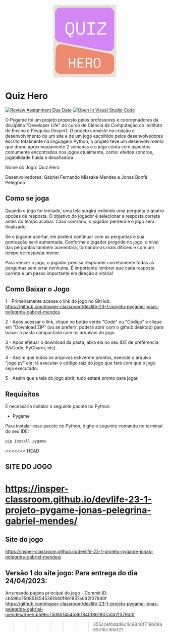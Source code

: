 <p align="center">
<img src="https://raw.githubusercontent.com/insper-classroom/devlife-23-1-projeto-pygame-jonas-pelegrina-gabriel-mendes/main/docs/content/img/logo.png" width="200">
</p>

# Quiz Hero
[![Review Assignment Due Date](https://classroom.github.com/assets/deadline-readme-button-24ddc0f5d75046c5622901739e7c5dd533143b0c8e959d652212380cedb1ea36.svg)](https://classroom.github.com/a/F62_0SL3)
[![Open in Visual Studio Code](https://classroom.github.com/assets/open-in-vscode-718a45dd9cf7e7f842a935f5ebbe5719a5e09af4491e668f4dbf3b35d5cca122.svg)](https://classroom.github.com/online_ide?assignment_repo_id=10907792&assignment_repo_type=AssignmentRepo)


O Pygame foi um projeto proposto pelos professores e coordenadores da disciplina "Developer Life" do curso de Ciência da Computação do Instituto de Ensino e Pesquisa (Insper). O projeto consiste na criação e desenvolvimento de um site e de um jogo escolhido pelos desenvolvedores escrito totalmente na linguagem Python, o projeto teve um desenvolvimento que durou aproximadamente 2 semanas e o jogo conta com aspectos comumente encontrados nos jogos atualmente, como: efeitos sonoros, jogabilidade fluida e desafiadora.

Nome do Jogo: Quiz Hero

Desenvolvedores: Gabriel Fernando Missaka Mendes e Jonas Bonfá Pelegrina

## Como se joga

Quando o jogo for iniciado, uma tela surgirá exibindo uma pergunta e quatro opções de resposta. O objetivo do jogador é selecionar a resposta correta antes do tempo acabar. Caso contrário, o jogador perderá e o jogo será finalizado.

Se o jogador acertar, ele poderá continuar com as perguntas e sua pontuação será aumentada. Conforme o jogador progride no jogo, o nível das perguntas também aumentará, tornando-as mais difíceis e com um tempo de resposta menor.

Para vencer o jogo, o jogador precisa responder corretamente todas as perguntas sem errar nenhuma. É importante lembrar que cada resposta correta é um passo importante em direção à vitória!
## Como Baixar o Jogo

1 - Primeiramente acesse o link do jogo no GitHub: https://github.com/insper-classroom/devlife-23-1-projeto-pygame-jonas-pelegrina-gabriel-mendes.

2 - Após acessar o link, clique no botão verde "Code" ou "Código" e clique em "Download ZIP" (ou se preferir, poderá abrir com o github desktop) para baixar o pasta compactada com os arquivos do jogo.

3 - Após efetuar o download da pasta, abra ela no seu IDE de prefêrencia (VsCode, PyCharm, etc).

4 - Assim que todos os arquivos estiverem prontos, execute o arquivo "jogo.py" ele irá executar o código raiz do jogo que fará com que o jogo seja executado. 

5 - Assim que a tela do jogo abrir, tudo estará pronto para jogar.

## Requisitos

É necessário instalar o seguinte pacote no Python:
* Pygame

Para instalar esse pacote no Python, digite o seguinte comando no terminal do seu IDE:

```bash
pip install pygame
```
<<<<<<< HEAD
## SITE DO JOGO
https://insper-classroom.github.io/devlife-23-1-projeto-pygame-jonas-pelegrina-gabriel-mendes/
=======
## Site do jogo
https://insper-classroom.github.io/devlife-23-1-projeto-pygame-jonas-pelegrina-gabriel-mendes/
## Versão 1 do site jogo: Para entrega do dia 24/04/2023:
Arrumando página principal do jogo - Commit ID: cb596c7508514545361840f861837a0d2f379d0f </br>
https://github.com/insper-classroom/devlife-23-1-projeto-pygame-jonas-pelegrina-gabriel-mendes/tree/cb596c7508514545361840f861837a0d2f379d0f

>>>>>>> 355ccef4ddd6c4c9848f719b08a95516c16fe121
